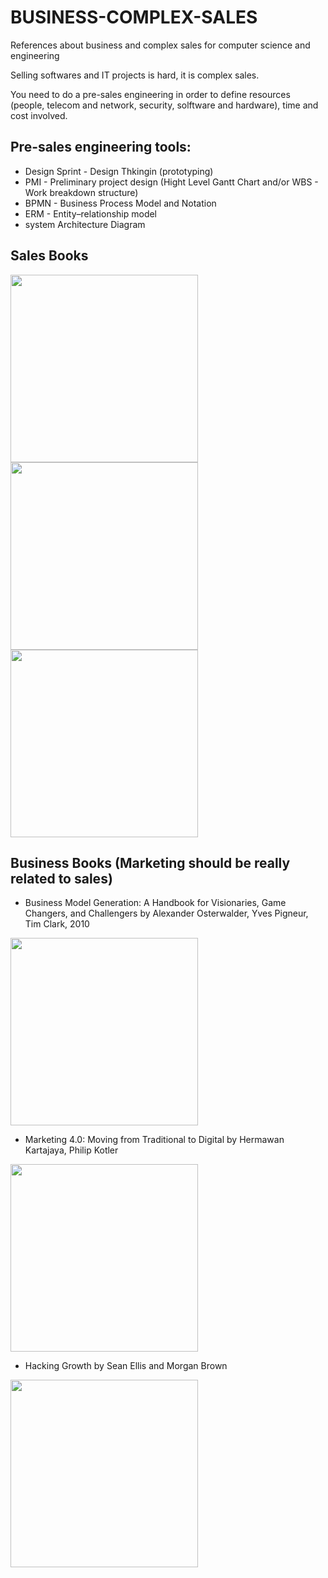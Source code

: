 # BUSINESS-COMPLEX-SALES
References about business and complex sales for computer science and engineering

Selling softwares and IT projects is hard, it is complex sales.

You need to do a pre-sales engineering in order to define resources (people, telecom and network, security, solftware and hardware), time and cost involved.

## Pre-sales engineering tools:

- Design Sprint - Design Thkingin (prototyping)
- PMI - Preliminary project design (Hight Level Gantt Chart and/or WBS - Work breakdown structure)
- BPMN - Business Process Model and Notation
- ERM - Entity–relationship model
- system Architecture Diagram

## Sales Books

<img src="" width="300px">

<img src="" width="300px">

<img src="" width="300px">

## Business Books (Marketing should be really related to sales)

- Business Model Generation: A Handbook for Visionaries, Game Changers, and Challengers by Alexander Osterwalder, Yves Pigneur, Tim Clark, 2010

<img src="https://m.media-amazon.com/images/I/61+A4-XALIL.jpg" width="300px">

- Marketing 4.0: Moving from Traditional to Digital by Hermawan Kartajaya, Philip Kotler

<img src="https://m.media-amazon.com/images/I/51El3NISiLL.jpg" width="300px">

- Hacking Growth by Sean Ellis and Morgan Brown

<img src="https://m.media-amazon.com/images/I/514qnzJ6q1L._SY291_BO1,204,203,200_QL40_FMwebp_.jpg" width="300px">
